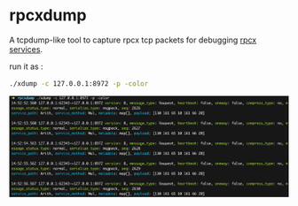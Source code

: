 # rpcxdump

A tcpdump-like tool to capture rpcx tcp packets for debugging [rpcx services](https://github.com/smallnest/rpcx).


run it as :

```sh
./xdump -c 127.0.0.1:8972 -p -color
```

![](snapshoot.png)